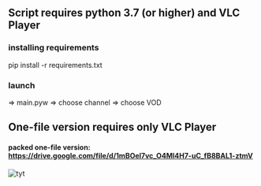 ## Script requires python 3.7 (or higher) and VLC Player 

### installing requirements
pip install -r requirements.txt

 
### launch
=> main.pyw
  => choose channel
  => choose VOD
  
  
  
## One-file version requires only VLC Player

#### packed one-file version: https://drive.google.com/file/d/1mBOel7vc_O4Ml4H7-uC_fB8BAL1-ztmV


![tyt](https://user-images.githubusercontent.com/69356471/112207213-49d5cf80-8c30-11eb-8fb2-32c208405557.png)

